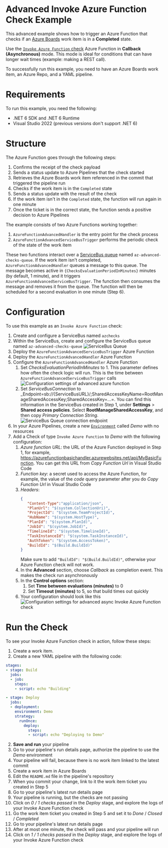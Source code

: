 # Advanced Invoke Azure Function Check Example

This advanced example shows how to trigger an Azure Function that checks if an [Azure Boards](https://azure.microsoft.com/products/devops/boards/) work item is in a **Completed** state.

Use the [`Invoke Azure Function` check](https://learn.microsoft.com/azure/devops/pipelines/process/approvals?#invoke-azure-function) Azure Function in **Callback (Asynchronous)** mode. This mode is ideal for conditions that can have longer wait times (example: making a REST call).

To successfully run this example, you need to have an Azure Boards work item, an Azure Repo, and a YAML pipeline.

# Requirements

To run this example, you need the following:

- .NET 6 SDK and .NET 6 Runtime
- Visual Studio 2022 (previous versions don't support .NET 6)

# Structure

The Azure Function goes through the following steps:

1. Confirms the receipt of the check payload
2. Sends a status update to Azure Pipelines that the check started
3. Retrieves the Azure Boards work item referenced in the commit that triggered the pipeline run
4. Checks if the work item is in the `Completed` state
5. Sends a status update with the result of the check
6. If the work item isn't in the `Completed` state, the function will run again in one minute
7. Once the ticket is in the correct state, the function sends a positive decision to Azure Pipelines

The example consists of two Azure Functions working together:
1. `AzureFunctionAdvancedHandler` is the entry point for the check process
2. `AzureFunctionAdvancedServiceBusTrigger` performs the periodic check of the state of the work item

These two functions interact over a [ServiceBus queue](https://learn.microsoft.com/en-us/azure/azure-functions/functions-bindings-service-bus?tabs=in-process%2Cextensionv5%2Cextensionv3&pivots=programming-language-csharp) named `az-advanced-checks-queue`. If the work item isn't completed, 
`AzureFunctionAdvancedHandler` queues a message to this queue. The message becomes active in `{ChecksEvaluationPeriodInMinutes}` minutes (by default, 1 minute), and it triggers `AzureFunctionAdvancedServiceBusTrigger`. The function then consumes the message and removes it from the queue. The function will then be scheduled for a second evaluation in one minute (Step 6).


# Configuration

To use this example as an `Invoke Azure Function` check:
1. Create and configure a ServiceBus named `azchecks`
2. Within the ServiceBus, create and configure the ServiceBus queue named `az-advanced-checks-queue`
   ![ServiceBus Queue](Pictures/ServiceBusQueue.png?raw=true)
3. Deploy the `AzureFunctionAdvancedServiceBusTrigger` Azure Function
4. Deploy the `AzureFunctionAdvancedHandler` Azure Function
5. Configure the `AzureFunctionAdvancedHandler` Azure Function
   1. Set _ChecksEvaluationPeriodInMinutes_ to 1. This parameter defines how often the check logic will run. This is the time between `AzureFunctionAdvancedServiceBusTrigger` calls
   ![Configuration settings of advanced azure function](Pictures/AzureFunctionConfiguration.png?raw=true)
   2. Set _ServiceBusConnection_ to _Endpoint=sb://{ServiceBusURL}/;SharedAccessKeyName=RootManageSharedAccessKey;SharedAccessKey=...=. You can find this information in the ServiceBus created in Step 1, under **Settings** > **Shared access policies**. Select **RootManageSharedAccessKey**, and then copy _Primary Connection String_.
      ![ServiceBus Queue connection endpoint](Pictures/ServiceBusSharedAccessPolicies.png?raw=true)
2. In your Azure Pipelines, create a new [`Environment`](https://learn.microsoft.com/azure/devops/pipelines/process/environments) called _Demo_ with no resources
3. Add a Check of type `Invoke Azure Function` to _Demo_ with the following configuration:
   1. _Azure function URL_: the URL of the Azure Function deployed in Step 1, for example, https://azurefunctionbasichandler.azurewebsites.net/api/MyBasicFunction. You can get this URL from _Copy Function Url_ in Visual Studio Code
   2. _Function key_: a secret used to access the Azure Function, for example, the value of the _code_ query parameter after you do _Copy Function Url_ in Visual Studio Code
   3. _Headers_:
        ```json
        {
           "Content-Type":"application/json", 
           "PlanUrl": "$(system.CollectionUri)", 
           "ProjectId": "$(system.TeamProjectId)", 
           "HubName": "$(system.HostType)", 
           "PlanId": "$(system.PlanId)", 
           "JobId": "$(system.JobId)", 
           "TimelineId": "$(system.TimelineId)", 
           "TaskInstanceId": "$(system.TaskInstanceId)", 
           "AuthToken": "$(system.AccessToken)",
           "BuildId": "$(Build.BuildId)"
        }
        ```
        Make sure to add `"BuildId": "$(Build.BuildId)"`, otherwise your Azure Function check will not work.
   4. In the **Advanced** section, choose _Callback_ as completion event. This makes the check run asynchronously
   5. In the **Control options** section:
      1. Set **Time between evaluations (minutes)** to 0
      2. Set **Timeout (minutes)** to 5, so that build times out quickly
   6. Your configuration should look like this<br/>
      ![Configuration settings for advanced async Invoke Azure Function check](Pictures/AdvancedCheckAsyncConfig.png?raw=true)

# Run the Check
To see your Invoke Azure Function check in action, follow these steps:

1. Create a work item.
2. Create a new YAML pipeline with the following code:
```yml
stages:
- stage: Build
  jobs:
  - job:
    steps:
    - script: echo "Building"

- stage: Deploy
  jobs:
  - deployment: 
    environment: Demo
    strategy:
      runOnce:
        deploy:
          steps:
          - script: echo "Deploying to Demo"
```
2. **Save and run** your pipeline
3. Go to your pipeline's run details page, authorize the pipeline to use the _Demo_ environment
4. Your pipeline will fail, because there is no work item linked to the latest commit
5. Create a work item in Azure Boards
6. Edit the `README.md` file in the pipeline's repository
7. When you commit your change, link to it the work item ticket you created in Step 5
8. Go to your pipeline's latest run details page
9. Your pipeline is running, but the checks are not passing
10. Click on _0 / 1 checks passed_ in the _Deploy_ stage, and explore the logs of your Invoke Azure Function check
11. Go the work item ticket you created in Step 5 and set it to _Done_ / _Closed_ / _Completed_
12. Go to your pipeline's latest run details page
13. After at most one minute, the check will pass and your pipeline will run
14. Click on _1 / 1 checks passed_ in the _Deploy_ stage, and explore the logs of your Invoke Azure Function check
